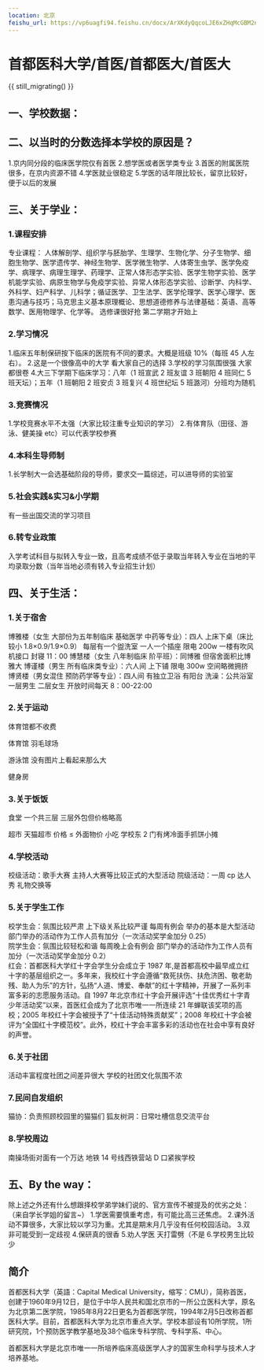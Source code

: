 ```yaml
---
location: 北京
feishu_url: https://vp6uagfi94.feishu.cn/docx/ArXKdyQqcoLJE6xZHqMcGBM2nRb
---
```


# 首都医科大学/首医/首都医大/首医大

{{ still_migrating() }}

## 一、学校数据：

## 二、以当时的分数选择本学校的原因是？

1.京内同分段的临床医学院仅有首医 2.想学医或者医学类专业 3.首医的附属医院很多，在京内资源不错 4.学医就业很稳定 5.学医的话年限比较长，留京比较好，便于以后的发展

## 三、关于学业：

### 1.课程安排

专业课程：
人体解剖学、组织学与胚胎学、生理学、生物化学、分子生物学、细胞生物学、医学遗传学、神经生物学、医学微生物学、人体寄生虫学、医学免疫学、病理学、病理生理学、药理学、正常人体形态学实验、医学生物学实验、医学机能学实验、病原生物学与免疫学实验、异常人体形态学实验、诊断学、内科学、外科学、妇产科学、儿科学；循证医学、卫生法学、医学伦理学、医学心理学、医患沟通与技巧；马克思主义基本原理概论、思想道德修养与法律基础：英语、高等数学、医用物理学、化学等。
选修课很好抢 第二学期才开始上

### 2.学习情况

1.临床五年制保研按下临床的医院有不同的要求。大概是班级 10%（每班 45 人左右）。 2.这是一个很像高中的大学 看大家自己的选择 3.学校的学习氛围很强 大家都很卷 4.大三下学期下临床学习：八年（1 班宣武 2 班友谊 3 班朝阳 4 班同仁 5 班天坛）；五年（1 班朝阳 2 班安贞 3 班复兴 4 班世纪坛 5 班潞河）分班均为随机

### 3.竞赛情况

1.学校竞赛水平不太强（大家比较注重专业知识的学习） 2.有体育队（田径、游泳、健美操 etc）可以代表学校参赛

### 4.本科生导师制

1.长学制大一会选基础阶段的导师，要求交一篇综述，可以进导师的实验室

### 5.社会实践&实习&小学期

有一些出国交流的学习项目

### 6.转专业政策

入学考试科目与拟转入专业一致，且高考成绩不低于录取当年转入专业在当地的平均录取分数（当年当地必须有转入专业招生计划）

## 四、关于生活：

### 1.关于宿舍

博雅楼（女生 大部份为五年制临床 基础医学 中药等专业）：四人 上床下桌（床比较小 1.8×0.9/1.9×0.9） 每层有一个盥洗室 一人一个插座 限电 200w 一楼有吹风机接口 封寝 11：00
博慧楼（女生 八年制临床 阶平班）：同博雅 但宿舍面积比博雅大
博谨楼（男生 所有临床类专业）：六人间 上下铺 限电 300w 空间略微拥挤
博贤楼（男女混住 预防药学等专业）：四人间 有独立卫浴 有阳台
洗澡：公共浴室 一层男生 二层女生
开放时间每天 8：00-22:00

### 2.关于运动

体育馆都不收费

体育馆
羽毛球场

游泳馆
没有图片上看起来那么大

健身房

### 3.关于饭饭

食堂
一个共三层 三层外包但价格略高

超市
天猫超市 价格 ≤ 外面物价
小吃
学校东 2 门有烤冷面手抓饼小摊

### 4.学校活动

校级活动：歌手大赛 主持人大赛等比较正式的大型活动
院级活动：一周 cp 达人秀 礼物交换等

### 5.关于学生工作

校学生会：氛围比较严肃 上下级关系比较严谨 每周有例会 举办的基本是大型活动 部门举办的活动作为工作人员有加分（一次活动奖学金加分 0.25）  
院学生会：氛围比较轻松和谐 每周晚上会有例会 部门举办的活动作为工作人员有加分（一次活动奖学金加分 0.2）  
红会：首都医科大学红十字会学生分会成立于 1987 年,是首都高校中最早成立红十字的基层组织之一。多年来，我校红十字会遵循“救死扶伤、扶危济困、敬老助残、助人为乐”的方针，弘扬“人道、博爱、奉献”的红十字精神，开展了一系列丰富多彩的志愿服务活动。自 1997 年北京市红十字会开展评选“十佳优秀红十字青少年活动奖”以来，首医红会成为了北京市唯一一所连续 21 年蝉联该奖项的高校；2005 年校红十字会被授予了“十佳活动特殊贡献奖”；2008 年校红十字会被评为“全国红十字模范校”。此外，校红十字会丰富多彩的活动也在社会中享有良好的声誉。

### 6.关于社团

活动丰富程度社团之间差异很大 学校的社团文化氛围不浓

### 7.民间自发组织

猫协：负责照顾校园里的猫猫们
狐友树洞：日常吐槽信息交流平台

### 8.学校周边

南操场街对面有一个万达
地铁 14 号线西铁营站 D 口紧挨学校

## 五、By the way：

除上述之外还有什么想跟择校学弟学妹们说的、官方宣传不被提及的优劣之处：
（来自学长学姐的留言~） 1.学医需要慎重考虑，有可能比高三还焦虑。 2.课外活动不算很多，大家比较以学习为重。尤其是期末月几乎没有任何校园活动。 3.双非可能受到一定歧视 4.保研真的很香 5.劝人学医 天打雷劈（不是 6.学校男生比较少

## 简介

首都医科大学（英語：Capital Medical University，缩写：CMU），简称首医，创建于1960年9月12日，是位于中华人民共和国北京市的一所公立医科大学，原名为北京第二医学院，1985年8月22日更名为首都医学院，1994年2月5日改称首都医科大学。目前，首都医科大学为北京市重点大学。学校本部设有10所学院，1所研究院，1个预防医学教学基地及38个临床专科学院、专科学系、中心。

首都医科大学是北京市唯一一所培养临床高级医学人才的国家生命科学与技术人才培养基地。
